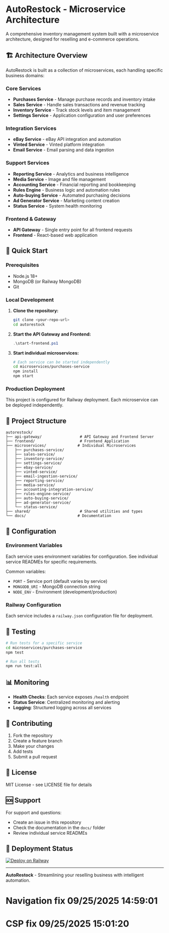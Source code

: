 # AutoRestock - Microservice Architecture

A comprehensive inventory management system built with a microservice architecture, designed for reselling and e-commerce operations.

## 🏗️ Architecture Overview

AutoRestock is built as a collection of microservices, each handling specific business domains:

### Core Services
- **Purchases Service** - Manage purchase records and inventory intake
- **Sales Service** - Handle sales transactions and revenue tracking
- **Inventory Service** - Track stock levels and item management
- **Settings Service** - Application configuration and user preferences

### Integration Services
- **eBay Service** - eBay API integration and automation
- **Vinted Service** - Vinted platform integration
- **Email Service** - Email parsing and data ingestion

### Support Services
- **Reporting Service** - Analytics and business intelligence
- **Media Service** - Image and file management
- **Accounting Service** - Financial reporting and bookkeeping
- **Rules Engine** - Business logic and automation rules
- **Auto-buying Service** - Automated purchasing decisions
- **Ad Generator Service** - Marketing content creation
- **Status Service** - System health monitoring

### Frontend & Gateway
- **API Gateway** - Single entry point for all frontend requests
- **Frontend** - React-based web application

## 🚀 Quick Start

### Prerequisites
- Node.js 18+ 
- MongoDB (or Railway MongoDB)
- Git

### Local Development

1. **Clone the repository:**
   ```bash
   git clone <your-repo-url>
   cd autorestock
   ```

2. **Start the API Gateway and Frontend:**
   ```powershell
   .\start-frontend.ps1
   ```

3. **Start individual microservices:**
   ```bash
   # Each service can be started independently
   cd microservices/purchases-service
   npm install
   npm start
   ```

### Production Deployment

This project is configured for Railway deployment. Each microservice can be deployed independently.

## 📁 Project Structure

```
autorestock/
├── api-gateway/                 # API Gateway and Frontend Server
├── frontend/                    # Frontend Application
├── microservices/              # Individual Microservices
│   ├── purchases-service/
│   ├── sales-service/
│   ├── inventory-service/
│   ├── settings-service/
│   ├── ebay-service/
│   ├── vinted-service/
│   ├── email-ingestion-service/
│   ├── reporting-service/
│   ├── media-service/
│   ├── accounting-integration-service/
│   ├── rules-engine-service/
│   ├── auto-buying-service/
│   ├── ad-generator-service/
│   └── status-service/
├── shared/                      # Shared utilities and types
└── docs/                       # Documentation
```

## 🔧 Configuration

### Environment Variables

Each service uses environment variables for configuration. See individual service READMEs for specific requirements.

Common variables:
- `PORT` - Service port (default varies by service)
- `MONGODB_URI` - MongoDB connection string
- `NODE_ENV` - Environment (development/production)

### Railway Configuration

Each service includes a `railway.json` configuration file for deployment.

## 🧪 Testing

```bash
# Run tests for a specific service
cd microservices/purchases-service
npm test

# Run all tests
npm run test:all
```

## 📊 Monitoring

- **Health Checks**: Each service exposes `/health` endpoint
- **Status Service**: Centralized monitoring and alerting
- **Logging**: Structured logging across all services

## 🤝 Contributing

1. Fork the repository
2. Create a feature branch
3. Make your changes
4. Add tests
5. Submit a pull request

## 📄 License

MIT License - see LICENSE file for details

## 🆘 Support

For support and questions:
- Create an issue in this repository
- Check the documentation in the `docs/` folder
- Review individual service READMEs

## 🔄 Deployment Status

[![Deploy on Railway](https://railway.app/button.svg)](https://railway.app/template/your-template-id)

---

**AutoRestock** - Streamlining your reselling business with intelligent automation.


# Navigation fix 09/25/2025 14:59:01
# CSP fix 09/25/2025 15:01:20
